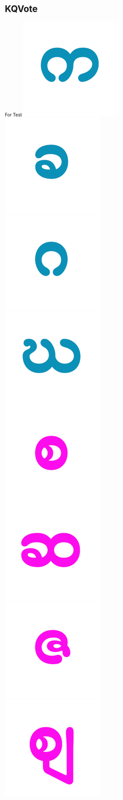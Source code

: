 # KQVote
For Test
<img src="https://raw.githubusercontent.com/Htet-Aung-Lin/KQVote/master/ka.png"/>
<img src="https://raw.githubusercontent.com/Htet-Aung-Lin/KQVote/master/kha.png"/>
<img src="https://raw.githubusercontent.com/Htet-Aung-Lin/KQVote/master/ga.png"/>
<img src="https://raw.githubusercontent.com/Htet-Aung-Lin/KQVote/master/gha.png"/>
<img src="https://raw.githubusercontent.com/Htet-Aung-Lin/KQVote/master/sa.png"/>
<img src="https://raw.githubusercontent.com/Htet-Aung-Lin/KQVote/master/sha.png"/>
<img src="https://raw.githubusercontent.com/Htet-Aung-Lin/KQVote/master/za.png"/>
<img src="https://raw.githubusercontent.com/Htet-Aung-Lin/KQVote/master/zha.png"/>
